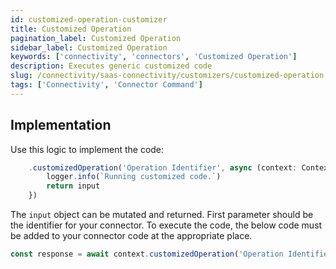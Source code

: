 ```yaml
---
id: customized-operation-customizer
title: Customized Operation
pagination_label: Customized Operation
sidebar_label: Customized Operation
keywords: ['connectivity', 'connectors', 'Customized Operation']
description: Executes generic customized code
slug: /connectivity/saas-connectivity/customizers/customized-operation
tags: ['Connectivity', 'Connector Command']
---
```



## Implementation


Use this logic to implement the code:

```javascript
    .customizedOperation('Operation Identifier', async (context: Context, input: any) => {
        logger.info(`Running customized code.`)
        return input
    })
```

The `input` object can be mutated and returned. First parameter should be the identifier for your connector. To execute the code, the below code must be added to your connector code at the appropriate place.

```javascript
const response = await context.customizedOperation('Operation Identifier', input);
```